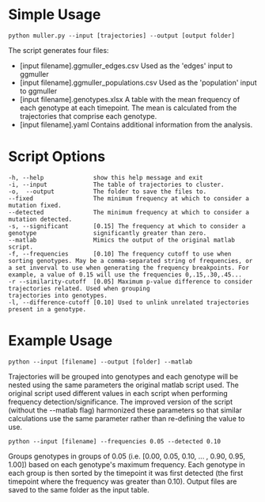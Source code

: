 # Simple Usage

```
python muller.py --input [trajectories] --output [output folder]
```

The script generates four files:
- [input filename].ggmuller_edges.csv
	 	Used as the 'edges' input to ggmuller
- [input filename].ggmuller_populations.csv
	 	Used as the 'population' input to ggmuller
- [input filename].genotypes.xlsx
	 	A table with the mean frequency of each genotype at each timepoint. The mean is calculated from the trajectories that comprise each genotype.
- [input filename].yaml
	 	Contains additional information from the analysis. 

# Script Options
```
-h, --help            	show this help message and exit
-i, --input 			The table of trajectories to cluster.
-o,  --output 			The folder to save the files to.
--fixed					The minimum frequency at which to consider a 							mutation fixed.
--detected				The minimum frequency at which to consider a 							mutation detected.
-s, --significant		[0.15] The frequency at which to consider a genotype 				significantly greater than zero.
--matlab				Mimics the output of the original matlab script.
-f, --frequencies		[0.10] The frequency cutoff to use when sorting genotypes. May be a comma-separated string of frequencies, or a set inverval to use when generating the frequency breakpoints. For example, a value of 0.15 will use the frequencies 0,.15,.30,.45...
-r --similarity-cutoff	[0.05] Maximum p-value difference to consider 									trajectories related. Used when grouping 								trajectories into genotypes.
-l, --difference-cutoff	[0.10] Used to unlink unrelated trajectories present in a genotype.
```
# Example Usage
```
python --input [filename] --output [folder] --matlab
```
Trajectories will be grouped into genotypes and each genotype will be nested using the same parameters the original matlab script used. The original script used different values in each script when performing frequency detection/significance. The improved version of the script (without the --matlab flag) harmonized these parameters so that similar calculations use the same parameter rather than re-defining the value to use.
```
python --input [filename] --frequencies 0.05 --detected 0.10
```
Groups genotypes in groups of 0.05 (i.e. [0.00, 0.05, 0.10, ... , 0.90, 0.95, 1.00]) based on each genotype's maximum frequency. Each genotype in each group is then sorted by the timepoint it was first detected (the first timepoint where the frequency was greater than 0.10). Output files are saved to the same folder as the input table.


